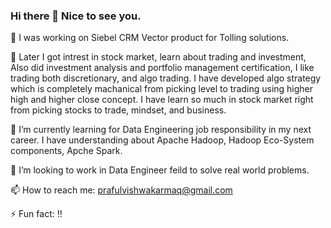 ### Hi there 👋 Nice to see you.

🔭 I was working on Siebel CRM Vector product for Tolling solutions. 

🌱 Later I got intrest in stock market, learn about trading and investment, Also did investment analysis and portfolio management certification, I like trading both discretionary, and algo trading. I have developed algo strategy which is completely machanical from picking level to trading using higher high and higher close concept. I have learn so much in stock market right from picking stocks to trade, mindset, and business. 

🌱 I’m currently learning for Data Engineering job responsibility in my next career. I have understanding about Apache Hadoop, Hadoop Eco-System components, Apche Spark. 

👯 I’m looking to work in Data Engineer feild to solve real world problems.

📫 How to reach me: prafulvishwakarmaq@gmail.com

 ⚡ Fun fact: !! 

